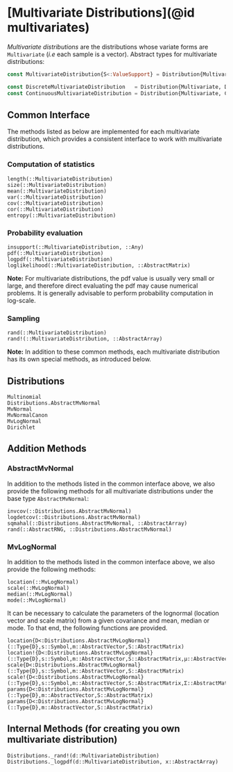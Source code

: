 # [Multivariate Distributions](@id multivariates)

*Multivariate distributions* are the distributions whose variate forms are `Multivariate` (*i.e* each sample is a vector). Abstract types for multivariate distributions:

```julia
const MultivariateDistribution{S<:ValueSupport} = Distribution{Multivariate,S}

const DiscreteMultivariateDistribution   = Distribution{Multivariate, Discrete}
const ContinuousMultivariateDistribution = Distribution{Multivariate, Continuous}
```

## Common Interface

The methods listed as below are implemented for each multivariate distribution, which provides a consistent interface to work with multivariate distributions.

### Computation of statistics

```@docs
length(::MultivariateDistribution)
size(::MultivariateDistribution)
mean(::MultivariateDistribution)
var(::MultivariateDistribution)
cov(::MultivariateDistribution)
cor(::MultivariateDistribution)
entropy(::MultivariateDistribution)
```

### Probability evaluation

```@docs
insupport(::MultivariateDistribution, ::Any)
pdf(::MultivariateDistribution)
logpdf(::MultivariateDistribution)
loglikelihood(::MultivariateDistribution, ::AbstractMatrix)
```
**Note:** For multivariate distributions, the pdf value is usually very small or large, and therefore direct evaluating the pdf may cause numerical problems. It is generally advisable to perform probability computation in log-scale.


### Sampling

```@docs
rand(::MultivariateDistribution)
rand!(::MultivariateDistribution, ::AbstractArray)
```

**Note:** In addition to these common methods, each multivariate distribution has its own special methods, as introduced below.


## Distributions

```@docs
Multinomial
Distributions.AbstractMvNormal
MvNormal
MvNormalCanon
MvLogNormal
Dirichlet
```

## Addition Methods

### AbstractMvNormal

In addition to the methods listed in the common interface above, we also provide the following methods for all multivariate distributions under the base type `AbstractMvNormal`:

```@docs
invcov(::Distributions.AbstractMvNormal)
logdetcov(::Distributions.AbstractMvNormal)
sqmahal(::Distributions.AbstractMvNormal, ::AbstractArray)
rand(::AbstractRNG, ::Distributions.AbstractMvNormal)
```

### MvLogNormal

In addition to the methods listed in the common interface above, we also provide the following methods:

```@docs
location(::MvLogNormal)
scale(::MvLogNormal)
median(::MvLogNormal)
mode(::MvLogNormal)
```

It can be necessary to calculate the parameters of the lognormal (location vector and scale matrix) from a given covariance and mean, median or mode. To that end, the following functions are provided.

```@docs
location{D<:Distributions.AbstractMvLogNormal}(::Type{D},s::Symbol,m::AbstractVector,S::AbstractMatrix)
location!{D<:Distributions.AbstractMvLogNormal}(::Type{D},s::Symbol,m::AbstractVector,S::AbstractMatrix,μ::AbstractVector)
scale{D<:Distributions.AbstractMvLogNormal}(::Type{D},s::Symbol,m::AbstractVector,S::AbstractMatrix)
scale!{D<:Distributions.AbstractMvLogNormal}(::Type{D},s::Symbol,m::AbstractVector,S::AbstractMatrix,Σ::AbstractMatrix)
params{D<:Distributions.AbstractMvLogNormal}(::Type{D},m::AbstractVector,S::AbstractMatrix)
params{D<:Distributions.AbstractMvLogNormal}(::Type{D},m::AbstractVector,S::AbstractMatrix)
```

## Internal Methods (for creating you own multivariate distribution)

```@docs
Distributions._rand!(d::MultivariateDistribution)
Distributions._logpdf(d::MultivariateDistribution, x::AbstractArray)
```
